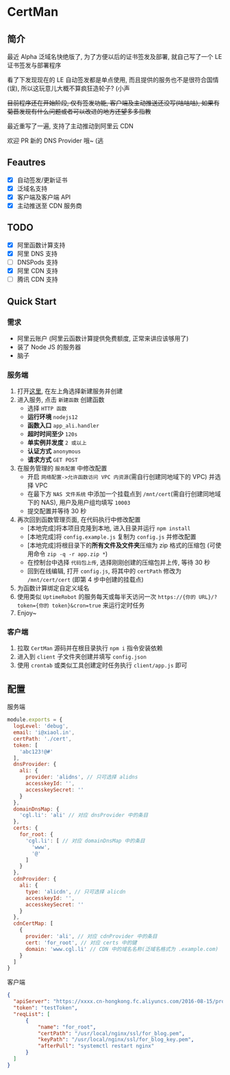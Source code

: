 # CertMan

## 简介

最近 Alpha 泛域名快绝版了, 为了方便以后的证书签发及部署, 就自己写了一个 LE 证书签发与部署程序

看了下发现现在的 LE 自动签发都是单点使用, 而且提供的服务也不是很符合国情(误), 所以这玩意儿大概不算疯狂造轮子? (小声

~~目前程序还在开始阶段, 仅有签发功能, ~~客户端及~~主动推送还没写(咕咕咕), 如果有菊苣发现有什么问题或者可以改进的地方还望多多指教~~

最近重写了一遍, 支持了主动推动到阿里云 CDN

欢迎 PR 新的 DNS Provider 哦~ (逃

## Feautres

- [x] 自动签发/更新证书
- [x] 泛域名支持
- [x] 客户端及客户端 API
- [x] 主动推送至 CDN 服务商

## TODO

- [x] 阿里函数计算支持
- [x] 阿里 DNS 支持
- [ ] DNSPods 支持
- [x] 阿里 CDN 支持
- [ ] 腾讯 CDN 支持

## Quick Start

### 需求
- 阿里云账户 (阿里云函数计算提供免费额度, 正常来讲应该够用了)
- 装了 Node JS 的服务器
- 脑子

### 服务端

1. 打开[这里](https://fc.console.aliyun.com/fc/service/cn-hongkong/certman/functions), 在左上角选择新建服务并创建
2. 进入服务, 点击 `新建函数` 创建函数
    - 选择 `HTTP 函数`
    - **运行环境** `nodejs12`
    - **函数入口** `app_ali.handler`
    - **超时时间至少** `120s`
    - **单实例并发度** `2 或以上`
    - **认证方式** `anonymous`
    - **请求方式** `GET POST`
3. 在服务管理的 `服务配置` 中修改配置
    - 开启 `网络配置->允许函数访问 VPC 内资源`(需自行创建同地域下的 VPC) 并选择 VPC
    - 在最下方 `NAS 文件系统` 中添加一个挂载点到 `/mnt/cert`(需自行创建同地域下的 NAS), 用户及用户组均填写 `10003`
    - 提交配置并等待 30 秒
4. 再次回到函数管理页面, 在代码执行中修改配置
    - [本地完成]将本项目克隆到本地, 进入目录并运行 `npm install`
    - [本地完成]将 `config.example.js` 复制为 `config.js` 并修改配置
    - [本地完成]将根目录下的**所有文件及文件夹**压缩为 zip 格式的压缩包 (可使用命令 `zip -q -r app.zip *`)
    - 在控制台中选择 `代码包上传`, 选择刚刚创建的压缩包并上传, 等待 30 秒
    - 回到在线编辑, 打开 `config.js`, 将其中的 `certPath` 修改为 `/mnt/cert/cert` (即第 4 步中创建的挂载点)
5. 为函数计算绑定自定义域名
6. 使用类似 `UptimeRobot` 的服务每天或每半天访问一次 `https://{你的 URL}/?token={你的 token}&cron=true` 来运行定时任务
7. Enjoy~

### 客户端

1. 拉取 `CertMan` 源码并在根目录执行 `npm i` 指令安装依赖
2. 进入到 `client` 子文件夹创建并填写 `config.json`
3. 使用 `crontab` 或类似工具创建定时任务执行 `client/app.js` 即可

## 配置

服务端
```js
module.exports = {
  logLevel: 'debug',
  email: 'i@xiaol.in',
  certPath: './cert',
  token: [
    'abc123!@#'
  ],
  dnsProvider: {
    ali: {
      provider: 'alidns', // 只可选择 alidns
      accesskeyId: '',
      accesskeySecret: ''
    }
  },
  domainDnsMap: {
    'cgl.li': 'ali' // 对应 dnsProvider 中的条目
  },
  certs: {
    for_root: {
      'cgl.li': [ // 对应 domainDnsMap 中的条目
        'www',
        '@'
      ]
    }
  },
  cdnProvider: {
    ali: {
      type: 'alicdn', // 只可选择 alicdn
      accesskeyId: '',
      accesskeySecret: ''
    }
  },
  cdnCertMap: [
    {
      provider: 'ali', // 对应 cdnProvider 中的条目
      cert: 'for_root', // 对应 certs 中的键
      domain: 'www.cgl.li' // CDN 中的域名名称(泛域名格式为 .example.com)
    }
  ]
}
```

客户端
```json
{
  "apiServer": "https://xxxx.cn-hongkong.fc.aliyuncs.com/2016-08-15/proxy/xxxx.xxxx/xxxx/",
  "token": "testToken",
  "reqList": [
      {
          "name": "for_root",
          "certPath": "/usr/local/nginx/ssl/for_blog.pem",
          "keyPath": "/usr/local/nginx/ssl/for_blog_key.pem",
          "afterPull": "systemctl restart nginx"
      }
  ]
}
```
